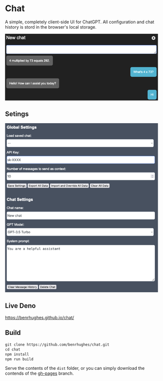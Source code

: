 # Chat

A simple, completely client-side UI for ChatGPT. All configuration and chat history is stord in the browser's local storage. 

![Alt text](readme/chat.png)

## Setings

![Alt text](readme/settings.png)

## Live Deno
https://benrhughes.github.io/chat/

## Build
```
git clone https://github.com/benrhughes/chat.git
cd chat
npm install
npm run build
```

Serve the contents of the `dist` folder, or you can simply download the contends of the [gh-pages](https://github.com/benrhughes/chat/tree/gh-pages) branch.


